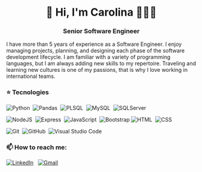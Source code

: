 <!--
**cmartinezal/cmartinezal** is a ✨ _special_ ✨ repository because its `README.md` (this file) appears on your GitHub profile.

Here are some ideas to get you started:

- 🔭 I’m currently working on ...
- 🌱 I’m currently learning ...
- 👯 I’m looking to collaborate on ...
- 🤔 I’m looking for help with ...
- 💬 Ask me about ...
- 📫 How to reach me: ...
- 😄 Pronouns: ...
- ⚡ Fun fact: ...
-->

<h1 align="center">👋 Hi, I'm Carolina 👩🏻‍💻</h1>
<h3 align="center">Senior Software Engineer</h3>


<p align="lwft">I have more than 5 years of experience as a Software Engineer. I enjoy managing projects, planning, and designing each phase of the software development lifecycle. I am familiar with a variety of programming languages, but I am always adding new skills to my repertoire. Traveling and learning new cultures is one of my passions, that is why I love working in international teams.<p>


### ⭐️ Tecnologies

![Python](https://img.shields.io/badge/-Python-05122A?style=?style=flat-square&logo=python)&nbsp;
![Pandas](https://img.shields.io/badge/pandas%20-%23150458.svg?&style=flat-square&logo=pandas&logoColor=white)&nbsp;
![PLSQL](https://img.shields.io/badge/-PLSQL-05122A?style=?style=flat-square-square&logo=oracle)&nbsp;
![MySQL](https://img.shields.io/badge/-MySQL-05122A?style=?style=flat-square-square&logo=mysql&logoColor=white)&nbsp;
![SQLServer](https://img.shields.io/badge/-SQLServer-05122A?style=?style=flat-square-square&logo=microsoftsqlserver&logoColor=white)&nbsp;

![NodeJS](https://img.shields.io/badge/-NodeJS-05122A?style=flat-square&logo=node.js)&nbsp;
![Express](https://img.shields.io/badge/-Express-05122A?style=flat-square&logo=express)&nbsp;
![JavaScript](https://img.shields.io/badge/-JavaScript-05122A?style=flat-square&logo=javascript)&nbsp;
![Bootstrap](https://img.shields.io/badge/-Bootstrap-05122A?style=flat-square&logo=bootstrap&logoColor=563D7C)
![HTML](https://img.shields.io/badge/-HTML-05122A?style=flat-square&logo=HTML5)&nbsp;
![CSS](https://img.shields.io/badge/-CSS-05122A?style=flat-square&logo=CSS3&logoColor=1572B6)&nbsp;

![Git](https://img.shields.io/badge/-Git-05122A?style=flat-square&logo=git)&nbsp;
![GitHub](https://img.shields.io/badge/-GitHub-05122A?style=flat-square&logo=github)&nbsp;
![Visual Studio Code](https://img.shields.io/badge/-Visual%20Studio%20Code-05122A?style=flat-square&logo=visual-studio-code&logoColor=007ACC)&nbsp;


### 📫 How to reach me:

<a href="https://www.linkedin.com/in/carolina-martinez-alonso/"><img alt="LinkedIn" src="https://img.shields.io/badge/linkedin%20-%230077B5.svg?&style=flat-square&logo=linkedin&logoColor=white"/></a> &nbsp;
<a href="mailto:carolinamartinezalonso@gmail.com"><img alt="Gmail" src="https://img.shields.io/badge/Gmail-D14836?style=flat-square&logo=gmail&logoColor=white" /></a> &nbsp;
